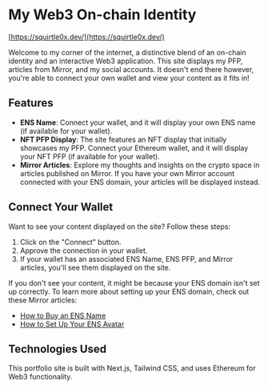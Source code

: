 # My Web3 On-chain Identity

[https://squirtle0x.dev/](https://squirtle0x.dev/)

Welcome to my corner of the internet, a distinctive blend of an on-chain identity and an interactive Web3 application. This site displays my PFP, articles from Mirror, and my social accounts. It doesn't end there however, you're able to connect your own wallet and view your content as it fits in!

## Features

- **ENS Name**: Connect your wallet, and it will display your own ENS name (if available for your wallet).
- **NFT PFP Display**: The site features an NFT display that initially showcases my PFP. Connect your Ethereum wallet, and it will display your NFT PFP (if available for your wallet).
- **Mirror Articles**: Explore my thoughts and insights on the crypto space in articles published on Mirror. If you have your own Mirror account connected with your ENS domain, your articles will be displayed instead.

## Connect Your Wallet

Want to see your content displayed on the site? Follow these steps:

1. Click on the "Connect" button.
2. Approve the connection in your wallet.
3. If your wallet has an associated ENS Name, ENS PFP, and Mirror articles, you'll see them displayed on the site.

If you don't see your content, it might be because your ENS domain isn't set up correctly. To learn more about setting up your ENS domain, check out these Mirror articles:

- [How to Buy an ENS Name](https://mirror.xyz/squirt11e.eth/0x9ae9caa387f2ff8c12a9a2000e99fbb0443a485c)
- [How to Set Up Your ENS Avatar](https://mirror.xyz/squirt11e.eth/0xdf01eb9e6c35fbc3b7546f6340ce693bd30ce6e3)

## Technologies Used

This portfolio site is built with Next.js, Tailwind CSS, and uses Ethereum for Web3 functionality.
